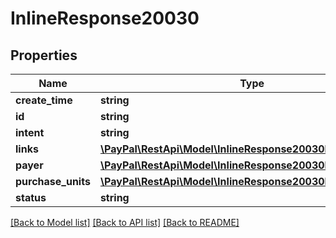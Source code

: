 # InlineResponse20030

## Properties
Name | Type | Description | Notes
------------ | ------------- | ------------- | -------------
**create_time** | **string** |  | [optional] 
**id** | **string** |  | [optional] 
**intent** | **string** |  | [optional] 
**links** | [**\PayPal\RestApi\Model\InlineResponse20030Links[]**](InlineResponse20030Links.md) |  | [optional] 
**payer** | [**\PayPal\RestApi\Model\InlineResponse20030Payer**](InlineResponse20030Payer.md) |  | [optional] 
**purchase_units** | [**\PayPal\RestApi\Model\InlineResponse20030PurchaseUnits[]**](InlineResponse20030PurchaseUnits.md) |  | [optional] 
**status** | **string** |  | [optional] 

[[Back to Model list]](../README.md#documentation-for-models) [[Back to API list]](../README.md#documentation-for-api-endpoints) [[Back to README]](../README.md)


